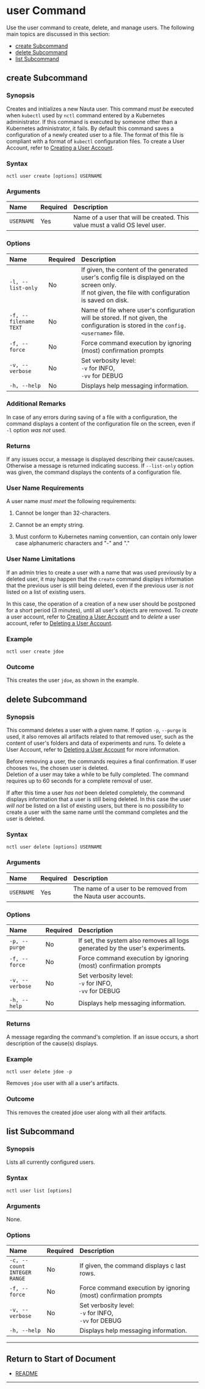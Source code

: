 # user Command

Use the user command to create, delete, and manage users. The following main topics are discussed in this section: 

 - [create Subcommand](#create-subcommand)  
 - [delete Subcommand](#delete-subcommand)
 - [list Subcommand](#list-subcommand)

## create Subcommand

### Synopsis

Creates and initializes a new Nauta user. This command _must be_ executed when `kubectl` used by `nctl` command entered by a Kubernetes administrator. If this command is executed by someone other than a Kubernetes administrator, it fails. By default this command saves a configuration of a newly created user to a file. The format of this file is compliant with a format of `kubectl`  configuration files. To create a User Account, refer to [Creating a User Account](../actions/create_user.md). 

### Syntax

`nctl user create [options] USERNAME`

### Arguments

| Name | Required | Description |
|:--- |:--- |:--- |
|`USERNAME` | Yes | Name of a user that will be created. This value must a valid OS level user. |

### Options

| Name | Required | Description | 
|:--- |:--- |:--- |
|`-l, --list-only` | No | If given, the content of the generated user's config file is displayed on the screen only. <br> If not given, the file with configuration is saved on disk.|
|`-f, --filename` <br> `TEXT`  | No | Name of file where user's configuration will be stored. If not given, the <br> configuration is stored in the `config.<username>` file.|
|`-f, --force`| No | Force command execution by ignoring (most) confirmation prompts |
|`-v, --verbose`| No | Set verbosity level: <br>`-v` for INFO, <br>`-vv` for DEBUG |
|`-h, --help` | No | Displays help messaging information. |

### Additional Remarks

In case of any errors during saving of a file with a configuration, the command displays a content of the configuration file on the screen, even if `-l` option _was not_ used.  

### Returns

If any issues occur, a message is displayed describing their cause/causes. Otherwise a message is returned indicating success. If `--list-only` option was given, the command displays the contents of a configuration file. 

### User Name Requirements

A user name _must meet_ the following requirements:

1. Cannot be longer than 32-characters.

2. Cannot be an empty string.

3. Must conform to Kubernetes naming convention, can contain only lower case alphanumeric 
characters and "-" and "."

### User Name Limitations

If an admin tries to create a user with a name that was used previously by a deleted user, it may happen that 
the `create` command displays information that the previous user is still being deleted, even if the previous
user _is not_ listed on a list of existing users. 

In this case, the operation of a creation of a new user should be postponed for a short period (3 minutes), until all user's objects are removed. To _create_ a user account, refer to [Creating a User Account](../actions/create_user.md) and to _delete_ a user account, refer to [Deleting a User Account](../actions/delete_user.md).

### Example

`nctl user create jdoe`

### Outcome 

This creates the user `jdoe`, as shown in the example.

## delete Subcommand

### Synopsis

This command deletes a user with a given name. If option `-p`, `--purge` is used, it also removes all artifacts related to that removed user, such as the content of user's folders and data of experiments and runs. To delete a User Account, refer to  [Deleting a User Account](../actions/delete_user.md) for more information. 

Before removing a user, the commands requires a final confirmation. If user chooses `Yes`, the chosen user is deleted.  
Deletion of a user may take a while to be fully completed. The command requires up to 60 seconds for a complete
removal of user. 

If after this time a user _has not_ been deleted completely, the command displays information that a
user is still being deleted. In this case the user _will not_ be listed on a list of existing users, but there is no
possibility to create a user with the same name until the command completes and the user is deleted.

### Syntax

`nctl user delete [options] USERNAME`

### Arguments

| Name | Required | Description |
|:--- |:--- |:--- |
|`USERNAME` | Yes | The name of a user to be removed from the Nauta user accounts. |

### Options

| Name | Required | Description | 
|:--- |:--- |:--- |
|`-p, --purge` | No |  If set, the system also removes all logs generated by the user's experiments. |
|`-f, --force`| No | Force command execution by ignoring (most) confirmation prompts |
|`-v, --verbose`| No | Set verbosity level: <br>`-v` for INFO, <br>`-vv` for DEBUG |
|`-h, --help` | No | Displays help messaging information. |


### Returns

A message regarding the command's completion. If an issue occurs, a short description of the cause(s) displays.


### Example

`nctl user delete jdoe -p`

Removes `jdoe` user with all a user's artifacts.

### Outcome 

This removes the created jdoe user along with all their artifacts.

## list Subcommand

### Synopsis

Lists all currently configured users.

### Syntax

`nctl user list [options]`

### Arguments

None.

### Options

| Name | Required | Description | 
|:--- |:--- |:--- |
|`-c, --count` <br> `INTEGER RANGE` | No | If given, the command displays c last rows. |
|`-f, --force`| No | Force command execution by ignoring (most) confirmation prompts |
|`-v, --verbose`| No | Set verbosity level: <br>`-v` for INFO, <br>`-vv` for DEBUG |
|`-h, --help` | No | Displays help messaging information. |

----------------------

## Return to Start of Document

* [README](../README.md)

----------------------
